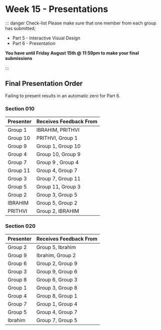 # Week 15 - Presentations

::: danger Check-list
Please make sure that one member from each group has submitted;

- Part 5 - Interactive Visual Design
- Part 6 - Presentation

**You have until Friday August 15th @ 11:59pm to make your final submissions**

:::

## Final Presentation Order

Failing to present results in an automatic zero for Part 6.

### Section 010

| **Presenter** | **Receives Feedback From** |
| ------------- | -------------------------- |
| Group 1       | IBRAHIM, PRITHVI           |
| Group 10      | PRITHVI, Group 1           |
| Group 9       | Group 1, Group 10          |
| Group 4       | Group 10, Group 9          |
| Group 7       | Group 9 , Group 4          |
| Group 11      | Group 4, Group 7           |
| Group 3       | Group 7, Group 11          |
| Group 5       | Group 11, Group 3          |
| Group 2       | Group 3, Group 5           |
| IBRAHIM       | Group 5, Group 2           |
| PRITHVI       | Group 2, IBRAHIM           |

### Section 020

| **Presenter** | **Receives Feedback From** |
| ------------- | -------------------------- |
| Group 2       | Group 5, Ibrahim           |
| Group 9       | Ibrahim, Group 2           |
| Group 6       | Group 2, Group 9           |
| Group 3       | Group 9, Group 6           |
| Group 8       | Group 6, Group 3           |
| Group 1       | Group 3, Group 8           |
| Group 4       | Group 8, Group 1           |
| Group 7       | Group 1, Group 4           |
| Group 5       | Group 4, Group 7           |
| Ibrahim       | Group 7, Group 5           |
